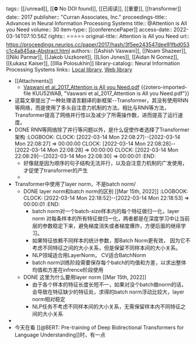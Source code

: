 tags:: [[/unread]], [[⛔ No DOI found]], [[已阅读]], [[重要]], [[transformer]] 
date:: 2017
publisher:: "Curran Associates, Inc."
proceedings-title:: Advances in Neural Information Processing Systems
title:: @Attention is All you Need
volume:: 30
item-type:: [[conferencePaper]]
access-date:: 2022-03-14T07:10:56Z
rights:: ⭐⭐⭐⭐⭐
original-title:: Attention is All you Need
url:: https://proceedings.neurips.cc/paper/2017/hash/3f5ee243547dee91fbd053c1c4a845aa-Abstract.html
authors:: [[Ashish Vaswani]], [[Noam Shazeer]], [[Niki Parmar]], [[Jakob Uszkoreit]], [[Llion Jones]], [[Aidan N Gomez]], [[Łukasz Kaiser]], [[Illia Polosukhin]]
library-catalog:: Neural Information Processing Systems
links:: [Local library](zotero://select/library/items/GCHSHNNB), [Web library](https://www.zotero.org/users/8746250/items/GCHSHNNB)

- [[Attachments]]
	- [Vaswani et al_2017_Attention is All you Need.pdf](https://proceedings.neurips.cc/paper/2017/file/3f5ee243547dee91fbd053c1c4a845aa-Paper.pdf) {{zotero-imported-file KUU52WAB, "Vaswani et al_2017_Attention is All you Need.pdf"}}
- 这篇文章提出了一种处理语言翻译的新框架--Transformer，其没有使用RNN等网络，而是使用了多头自注意力机制的方法。相比与RNN等方法，Transformer提高了网络并行性以及减少了所需操作数，进而提高了运行速度。
- DONE  RNN等网络除了并行等问题以外，是什么促使作者选择了Transformer架构
  :LOGBOOK:
  CLOCK: [2022-03-14 Mon 22:08:27]--[2022-03-14 Mon 22:08:27] =>  00:00:00
  CLOCK: [2022-03-14 Mon 22:08:28]--[2022-03-14 Mon 22:08:28] =>  00:00:00
  CLOCK: [2022-03-14 Mon 22:08:29]--[2022-03-14 Mon 22:08:30] =>  00:00:01
  :END:
	- 好像就是因为顺序的句子结构无法并行，以及自注意力机制的广发使用，才促使了transformer的产生
	-
- Transformer中使用了layer norm，不是batch norm/
	- DONE layer norm和batch norm的区别 [[Mar 15th, 2022]]
	  :LOGBOOK:
	  CLOCK: [2022-03-14 Mon 22:18:52]--[2022-03-14 Mon 22:18:53] =>  00:00:01
	  :END:
		- batch norm对一个batch-size样本内的每个特征做归一化，layer norm 对每条样本的所有特征做归一化，两者都是在深度学习中让当前层的参数稳定下来，避免梯度消失或者梯度爆炸，方便后面的继续学习。
		- 如果特征依赖不同样本的统计参数，那Batch Norm更有效， 因为它不考虑不同特征之间的大小关系，但是保留不同样本间的大小关系。
		- NLP领域适合用LayerNorm， CV适合BatchNorm
		- batch norm训练阶段需要保存每个batch的均值和方差，以求出整体均值和方差在infrence阶段使用
	- DONE 这里为什么要用layer norm [[Mar 15th, 2022]]
		- 由于各个样本的特征长度长短不一，如果对没个batch做norm的话，会导致在特征缺少的特征处，求得的batch norm浮动比较大，layer norm相对稳定
		- NLP任务不考虑不同样本间的大小关系，无需保留样本内不同特征之间的大小关系
-
- 今天在看 [[@BERT: Pre-training of Deep Bidirectional Transformers for Language Understanding]]时，有一点